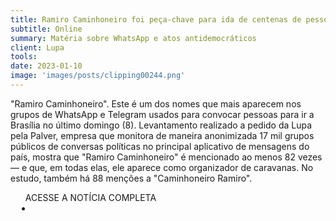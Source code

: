 ```yaml
---
title: Ramiro Caminhoneiro foi peça-chave para ida de centenas de pessoas a Brasília
subtitle: Online
summary: Matéria sobre WhatsApp e atos antidemocráticos
client: Lupa
tools: 
date: 2023-01-10
image: 'images/posts/clipping00244.png'
---
```


"Ramiro Caminhoneiro". Este é um dos nomes que mais aparecem nos grupos de WhatsApp e Telegram usados para convocar pessoas para ir a Brasília no último domingo (8). Levantamento realizado a pedido da Lupa pela Palver, empresa que monitora de maneira anonimizada 17 mil grupos públicos de conversas políticas no principal aplicativo de mensagens do país, mostra que "Ramiro Caminhoneiro" é mencionado ao menos 82 vezes ― e que, em todas elas, ele aparece como organizador de caravanas. No estudo, também há 88 menções a "Caminhoneiro Ramiro".

<div class="post__share"><ul class="share__list list-reset">ACESSE A NOTÍCIA COMPLETA<li class="share__item" style="margin-left: 10px"><a class="share__link share__facebook" style="background: #fa5657" href="https://lupa.uol.com.br/jornalismo/2023/01/10/ramiro-caminhoneiro-foi-peca-chave-para-ida-de-centenas-de-pessoas-a-brasilia" title="Link" rel="nofollow"><i class="fa-solid fa-link"></i></a></li></ul></div>
<!-- <div class="gallery-box"><div class="gallery"><img src="/clipping/images/example-1.jpg" loading="lazy" alt="Project"><img src="/clipping/images/example-2.jpg" loading="lazy" alt="Project"></div><em>Gallery / <a href="https://www.freepik.com/" target="_blank">Freepic</a></em></div> -->
